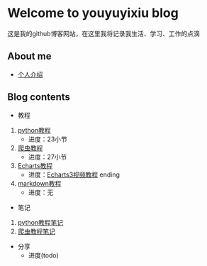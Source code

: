 # Welcome to youyuyixiu blog

这是我的github博客网站，在这里我将记录我生活、学习、工作的点滴

## About me

- [个人介绍](Bio.md)

## Blog contents

- 教程
1. [python教程](Python_tutorial.md)
    - 进度：23小节
2. [爬虫教程](Crawler_tutorial.md)
    - 进度：27小节
3. [Echarts教程](Echarts_tutorial.md)
    - 进度：[Echarts3视频教程](http://www.imooc.com/learn/687) ending
4. [markdown教程](https://www.w3cschool.cn/lme/)
    - 进度：无
- 笔记
 1. [python教程笔记](https://github.com/youyuyixiu/Python_tutorial)
 2. [爬虫教程笔记](https://github.com/youyuyixiu/crawler)
- 分享
  - 进度(todo)